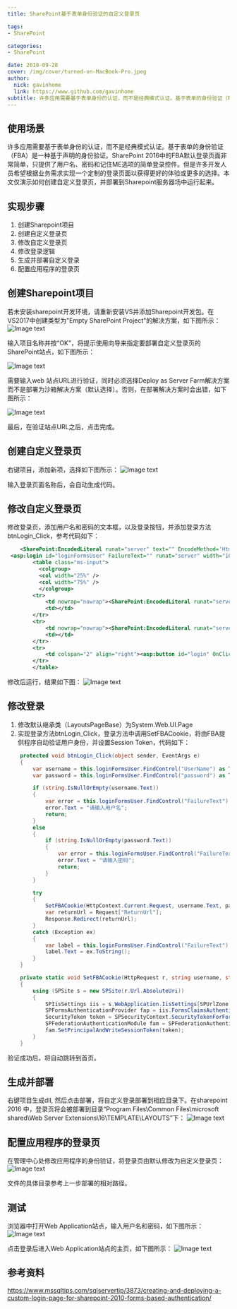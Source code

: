 ```yaml
---
title: SharePoint基于表单身份验证的自定义登录页

tags: 
- SharePoint

categories: 
- SharePoint

date: 2018-09-28
cover: /img/cover/turned-on-MacBook-Pro.jpeg
author: 
  nick: gavinhome
  link: https://www.github.com/gavinhome
subtitle: 许多应用需要基于表单身份的认证，而不是经典模式认证。基于表单的身份验证（FBA）是一种基于声明的身份验证。SharePoint 2016中的FBA默认登录页面非常简单，只提供了用户名、密码和记住ME选项的简单登录控件。但是许多开发人员希望根据业务需求实现一个定制的登录页面以获得更好的体验或更多的选择。本文仅演示如何创建自定义登录页，并部署到Sharepoint服务器场中运行起来。
---
```


## 使用场景

许多应用需要基于表单身份的认证，而不是经典模式认证。基于表单的身份验证（FBA）是一种基于声明的身份验证。SharePoint 2016中的FBA默认登录页面非常简单，只提供了用户名、密码和记住ME选项的简单登录控件。但是许多开发人员希望根据业务需求实现一个定制的登录页面以获得更好的体验或更多的选择。本文仅演示如何创建自定义登录页，并部署到Sharepoint服务器场中运行起来。


## 实现步骤

1. 创建Sharepoint项目
2. 创建自定义登录页
3. 修改自定义登录页
4. 修改登录逻辑
5. 生成并部署自定义登录
5. 配置应用程序的登录页

## 创建Sharepoint项目

若未安装sharepoint开发环境，请重新安装VS并添加Sharepoint开发包。在VS2017中创建类型为"Empty SharePoint Project"的解决方案，如下图所示：
![Image text](/img/static/2018-09-28/sp007.png)

输入项目名称并按“OK”，将提示使用向导来指定要部署自定义登录页的SharePoint站点，如下图所示：

![Image text](/img/static/2018-09-28/sp008.png)

需要输入web 站点URL进行验证，同时必须选择Deploy as Server Farm解决方案而不是部署为沙箱解决方案（默认选择）。否则，在部署解决方案时会出错，如下图所示：

![Image text](/img/static/2018-09-28/sp009.png)


最后，在验证站点URL之后，点击完成。

## 创建自定义登录页

右键项目，添加新项，选择如下图所示：
![Image text](/img/static/2018-09-28/sp010.png)

输入登录页面名称后，会自动生成代码。

## 修改自定义登录页

修改登录页，添加用户名和密码的文本框，以及登录按钮，并添加登录方法btnLogin_Click，参考代码如下：

```XML
    <SharePoint:EncodedLiteral runat="server" text="" EncodeMethod='HtmlEncode'/>
 <asp:login id="loginFormsUser" FailureText="" runat="server" width="100%">
        <table class="ms-input">
          <colgroup>
          <col width="25%" />
          <col width="75%" />
          </colgroup>
        <tr>
            <td nowrap="nowrap"><SharePoint:EncodedLiteral runat="server" text="" EncodeMethod='HtmlEncode'/></td>
            <td></td>
        </tr>
        <tr>
            <td nowrap="nowrap"><SharePoint:EncodedLiteral runat="server" text="" EncodeMethod='HtmlEncode'/></td>
            <td></td>
        </tr>
        <tr>
            <td colspan="2" align="right"><asp:button id="login" OnClick="btnLogin_Click" class="loginClass" text="" runat="server" /></td>
        </tr>
        </table>
```

修改后运行，结果如下图：
![Image text](/img/static/2018-09-28/sp011.png)

## 修改登录

1. 修改默认继承类（LayoutsPageBase）为System.Web.UI.Page
2. 实现登录方法btnLogin_Click，登录方法中调用SetFBACookie，将由FBA提供程序自动验证用户身份，并设置Session Token，代码如下：

```CS
    protected void btnLogin_Click(object sender, EventArgs e)
    {
        var username = this.loginFormsUser.FindControl("UserName") as TextBox;
        var password = this.loginFormsUser.FindControl("password") as TextBox;

        if (string.IsNullOrEmpty(username.Text))
        {
            var error = this.loginFormsUser.FindControl("FailureText") as Label;
            error.Text = "请输入用户名";
            return;
        }
        else
        {
            if (string.IsNullOrEmpty(password.Text))
            {
                var error = this.loginFormsUser.FindControl("FailureText") as Label;
                error.Text = "请输入密码";
                return;
            }
        }

        try
        {
            SetFBACookie(HttpContext.Current.Request, username.Text, password.Text);
            var returnUrl = Request["ReturnUrl"];
            Response.Redirect(returnUrl);
        }
        catch (Exception ex)
        {
            var label = this.loginFormsUser.FindControl("FailureText") as Label;
            label.Text = ex.ToString();
        }
    }

    private static void SetFBACookie(HttpRequest r, string username, string cookieValue)
    {
        using (SPSite s = new SPSite(r.Url.AbsoluteUri))
        {
            SPIisSettings iis = s.WebApplication.IisSettings[SPUrlZone.Default];
            SPFormsAuthenticationProvider fap = iis.FormsClaimsAuthenticationProvider;
            SecurityToken token = SPSecurityContext.SecurityTokenForFormsAuthentication(new Uri(r.Url.GetComponents(UriComponents.Scheme | UriComponents.HostAndPort, UriFormat.Unescaped), UriKind.Absolute), fap.MembershipProvider, fap.RoleProvider, username, cookieValue, SPFormsAuthenticationOption.PersistentSignInRequest);
            SPFederationAuthenticationModule fam = SPFederationAuthenticationModule.Current;
            fam.SetPrincipalAndWriteSessionToken(token);
        }
    }
```

验证成功后，将自动跳转到首页。

## 生成并部署

右键项目生成dll, 然后点击部署，将自定义登录部署到相应目录下。在sharepoint 2016 中，登录页将会被部署到目录“Program Files\Common Files\microsoft shared\Web Server Extensions\16\TEMPLATE\LAYOUTS”下：
![Image text](/img/static/2018-09-28/sp012.png)

## 配置应用程序的登录页

在管理中心处修改应用程序的身份验证，将登录页由默认修改为自定义登录页：
![Image text](/img/static/2018-09-28/sp013.png)

文件的具体目录参考上一步部署的相对路径。

## 测试

浏览器中打开Web Application站点，输入用户名和密码，如下图所示：
![Image text](/img/static/2018-09-28/sp014.png)

点击登录后进入Web Application站点的主页，如下图所示：
![Image text](/img/static/2018-09-28/sp006.jpg)

## 参考资料

https://www.mssqltips.com/sqlservertip/3873/creating-and-deploying-a-custom-login-page-for-sharepoint-2010-forms-based-authentication/
